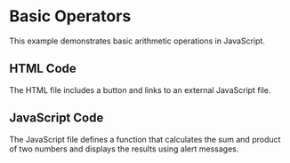 # Basic Operators

This example demonstrates basic arithmetic operations in JavaScript.

## HTML Code
The HTML file includes a button and links to an external JavaScript file.

## JavaScript Code
The JavaScript file defines a function that calculates the sum and product of two numbers and displays the results using alert messages.